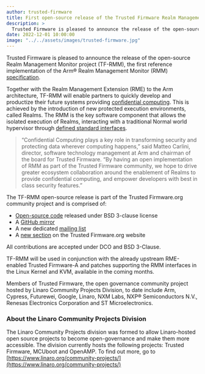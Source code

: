 ```yaml
---
author: trusted-firmware
title: First open-source release of the Trusted Firmware Realm Management Monitor (TF-RMM)
description: >
  Trusted Firmware is pleased to announce the release of the open-source Realm Management Monitor project (TF-RMM), the first reference implementation of the Arm® Realm Management Monitor (RMM) specification
date: 2022-12-01 10:00:00
image: "../../assets/images/trusted-firmware.jpg"
---
```


Trusted Firmware is pleased to announce the release of the open-source Realm Management Monitor project (TF-RMM), the first reference implementation of the Arm® Realm Management Monitor (RMM) [specification](https://developer.arm.com/documentation/den0137/).

Together with the Realm Management Extension (RME) to the Arm architecture, TF-RMM will enable partners to quickly develop and productize their future systems providing [confidential computing](https://www.arm.com/architecture/security-features). This is achieved by the introduction of new protected execution environments, called Realms. The RMM is the key software component that allows the isolated execution of Realms, interacting with a traditional Normal world hypervisor through [defined standard interfaces](https://developer.arm.com/documentation/den0127/0100/Overview).

> “Confidential Computing plays a key role in transforming security and protecting data wherever computing happens,” said Matteo Carlini, director, software technology management at Arm and chairman of the board for Trusted Firmware. “By having an open implementation of RMM as part of the Trusted Firmware community, we hope to drive greater ecosystem collaboration around the enablement of Realms to provide confidential computing, and empower developers with best in class security features.”

The TF-RMM open-source release is part of the Trusted Firmware.org community project and is comprised of:

- [Open-source code](https://git.trustedfirmware.org/TF-RMM/tf-rmm.git/) released under BSD 3-clause license
- A [GitHub mirror](https://github.com/TF-RMM/tf-rmm)
- A new dedicated [mailing list](https://lists.trustedfirmware.org/mailman3/lists/tf-rmm.lists.trustedfirmware.org/)
- A [new section](https://www.trustedfirmware.org/projects/tf-rmm/) on the Trusted Firmware.org website

All contributions are accepted under DCO and BSD 3-Clause.

TF-RMM will be used in conjunction with the already upstream RME-enabled Trusted Firmware-A and patches supporting the RMM interfaces in the Linux Kernel and KVM, available in the coming months.

Members of Trusted Firmware, the open governance community project hosted by Linaro Community Projects Division, to date include Arm, Cypress, Futurewei, Google, Linaro, NXM Labs, NXP® Semiconductors N.V., Renesas Electronics Corporation and ST Microelectronics.

### About the Linaro Community Projects Division

The Linaro Community Projects division was formed to allow Linaro-hosted open source projects to become open-governance and make them more accessible. The division currently hosts the following projects: Trusted Firmware, MCUboot and OpenAMP. To find out more, go to [https://www.linaro.org/community-projects/](https://www.linaro.org/community-projects/)
